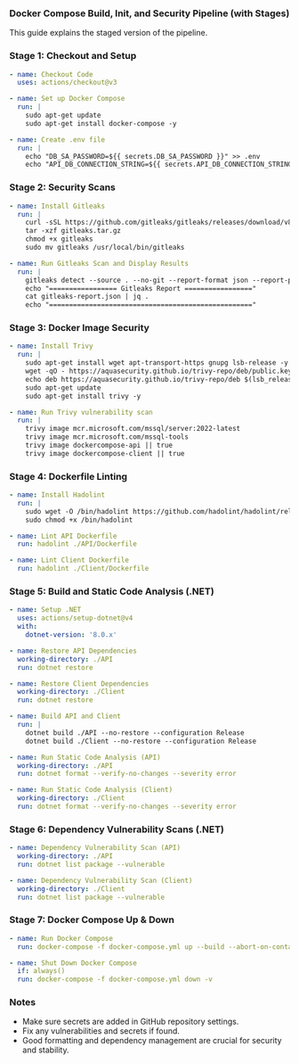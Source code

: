 
### Docker Compose Build, Init, and Security Pipeline (with Stages)

This guide explains the staged version of the pipeline.

### Stage 1: Checkout and Setup

```yaml
- name: Checkout Code
  uses: actions/checkout@v3

- name: Set up Docker Compose
  run: |
    sudo apt-get update
    sudo apt-get install docker-compose -y

- name: Create .env file
  run: |
    echo "DB_SA_PASSWORD=${{ secrets.DB_SA_PASSWORD }}" >> .env
    echo "API_DB_CONNECTION_STRING=${{ secrets.API_DB_CONNECTION_STRING }}" >> .env
```

### Stage 2: Security Scans

```yaml
- name: Install Gitleaks
  run: |
    curl -sSL https://github.com/gitleaks/gitleaks/releases/download/v8.24.3/gitleaks_8.24.3_linux_x64.tar.gz -o gitleaks.tar.gz
    tar -xzf gitleaks.tar.gz
    chmod +x gitleaks
    sudo mv gitleaks /usr/local/bin/gitleaks

- name: Run Gitleaks Scan and Display Results
  run: |
    gitleaks detect --source . --no-git --report-format json --report-path gitleaks-report.json || true
    echo "================= Gitleaks Report ================="
    cat gitleaks-report.json | jq .
    echo "==================================================="
```

### Stage 3: Docker Image Security

```yaml
- name: Install Trivy
  run: |
    sudo apt-get install wget apt-transport-https gnupg lsb-release -y
    wget -qO - https://aquasecurity.github.io/trivy-repo/deb/public.key | sudo apt-key add -
    echo deb https://aquasecurity.github.io/trivy-repo/deb $(lsb_release -sc) main | sudo tee -a /etc/apt/sources.list.d/trivy.list
    sudo apt-get update
    sudo apt-get install trivy -y

- name: Run Trivy vulnerability scan
  run: |
    trivy image mcr.microsoft.com/mssql/server:2022-latest
    trivy image mcr.microsoft.com/mssql-tools
    trivy image dockercompose-api || true
    trivy image dockercompose-client || true
```

### Stage 4: Dockerfile Linting

```yaml
- name: Install Hadolint
  run: |
    sudo wget -O /bin/hadolint https://github.com/hadolint/hadolint/releases/latest/download/hadolint-Linux-x86_64
    sudo chmod +x /bin/hadolint

- name: Lint API Dockerfile
  run: hadolint ./API/Dockerfile

- name: Lint Client Dockerfile
  run: hadolint ./Client/Dockerfile
```

### Stage 5: Build and Static Code Analysis (.NET)

```yaml
- name: Setup .NET
  uses: actions/setup-dotnet@v4
  with:
    dotnet-version: '8.0.x'

- name: Restore API Dependencies
  working-directory: ./API
  run: dotnet restore

- name: Restore Client Dependencies
  working-directory: ./Client
  run: dotnet restore

- name: Build API and Client
  run: |
    dotnet build ./API --no-restore --configuration Release
    dotnet build ./Client --no-restore --configuration Release

- name: Run Static Code Analysis (API)
  working-directory: ./API
  run: dotnet format --verify-no-changes --severity error

- name: Run Static Code Analysis (Client)
  working-directory: ./Client
  run: dotnet format --verify-no-changes --severity error
```

### Stage 6: Dependency Vulnerability Scans (.NET)

```yaml
- name: Dependency Vulnerability Scan (API)
  working-directory: ./API
  run: dotnet list package --vulnerable

- name: Dependency Vulnerability Scan (Client)
  working-directory: ./Client
  run: dotnet list package --vulnerable
```

### Stage 7: Docker Compose Up & Down

```yaml
- name: Run Docker Compose
  run: docker-compose -f docker-compose.yml up --build --abort-on-container-exit

- name: Shut Down Docker Compose
  if: always()
  run: docker-compose -f docker-compose.yml down -v
```

### Notes
- Make sure secrets are added in GitHub repository settings.
- Fix any vulnerabilities and secrets if found.
- Good formatting and dependency management are crucial for security and stability.
